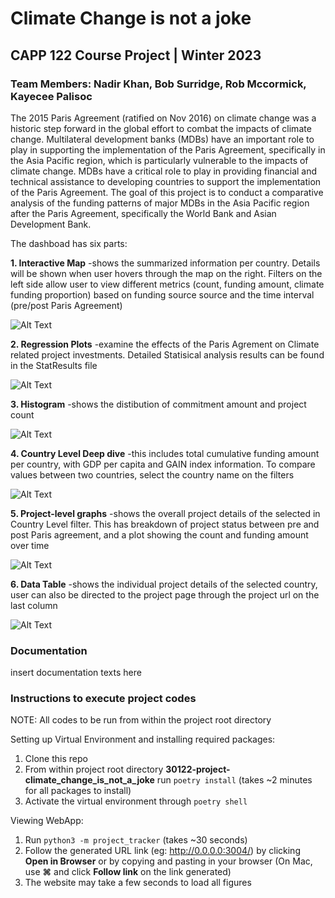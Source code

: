 # <b>Climate Change is not a joke</b>
## <b>CAPP 122 Course Project | Winter 2023</b>
### <b>Team Members: Nadir Khan, Bob Surridge, Rob Mccormick, Kayecee Palisoc</b>


<p>
The 2015 Paris Agreement (ratified on Nov 2016) on climate change was a historic step forward in the global effort to combat the impacts of climate change. Multilateral development banks (MDBs) have an important role to play in supporting the implementation of the Paris Agreement, specifically in the Asia Pacific region, which is particularly vulnerable to the impacts of climate change. MDBs have a critical role to play in providing financial and technical assistance to developing countries to support the implementation of the Paris Agreement. The goal of this project is to conduct a comparative analysis of the funding patterns of major MDBs in the Asia Pacific region after the Paris Agreement, specifically the World Bank and Asian Development Bank.
</p>

<p>
The dashboad has six parts:
</p>

<p><b>1. Interactive Map</b> -shows the summarized information per country. Details will be shown when user hovers through the map on the right. Filters on the left side allow user to view different metrics (count, funding amount, climate funding proportion) based on funding source source and the time interval (pre/post Paris Agreement) </p>

![Alt Text](https://github.com/uchicago-capp122-spring23/30122-project-climate_change_is_not_a_joke/blob/main/project_tracker/dashboard_screenshots/1.Map.png)



<p><b>2. Regression Plots</b> -examine the effects of the Paris Agrement on Climate related project investments. Detailed Statisical analysis results can be found in the StatResults file</p>

![Alt Text](https://github.com/uchicago-capp122-spring23/30122-project-climate_change_is_not_a_joke/blob/main/project_tracker/dashboard_screenshots/2.Regression.png)


<p><b>3. Histogram</b> -shows the distibution of commitment amount and project count</p>

![Alt Text](https://github.com/uchicago-capp122-spring23/30122-project-climate_change_is_not_a_joke/blob/main/project_tracker/dashboard_screenshots/3.Histogram.png)


<p><b>4. Country Level Deep dive</b> -this includes total cumulative funding amount per country, with GDP per capita and GAIN index information. To compare values between two countries, select the country name on the filters</p>

![Alt Text](https://github.com/uchicago-capp122-spring23/30122-project-climate_change_is_not_a_joke/blob/main/project_tracker/dashboard_screenshots/4.GDP_Vulnerability%20Datatable.png)


<p><b>5. Project-level graphs</b> -shows the overall project details of the  selected in Country Level filter. This has breakdown of project status between pre and post Paris agreement, and a plot showing the count and funding amount over time</p>

![Alt Text](https://github.com/uchicago-capp122-spring23/30122-project-climate_change_is_not_a_joke/blob/main/project_tracker/dashboard_screenshots/5.project_plots.png)


<p><b>6. Data Table</b> -shows the individual project details of the selected country, user can also be directed to the project page through the project url on the last column</p>

![Alt Text](https://github.com/uchicago-capp122-spring23/30122-project-climate_change_is_not_a_joke/blob/main/project_tracker/dashboard_screenshots/6.project_datatable.png)

### <b> Documentation </b>

<p>insert documentation texts here</p>


### <b> Instructions to execute project codes </b>
<p>NOTE: All codes to be run from within the project root directory</p>

<p> Setting up Virtual Environment and installing required packages:

1. Clone this repo
2. From within project root directory <b>30122-project-climate_change_is_not_a_joke</b> run `poetry install` (takes ~2 minutes for all packages to install)
3. Activate the virtual environment through `poetry shell`

Viewing WebApp:

1. Run `python3 -m project_tracker` (takes ~30 seconds)
2. Follow the generated URL link (eg: http://0.0.0.0:3004/) by clicking <b>Open in Browser</b> or by copying and pasting in your browser (On Mac, use <b>⌘</b> and click <b>Follow link</b> on the link generated)
3. The website may take a few seconds to load all figures

</p>












